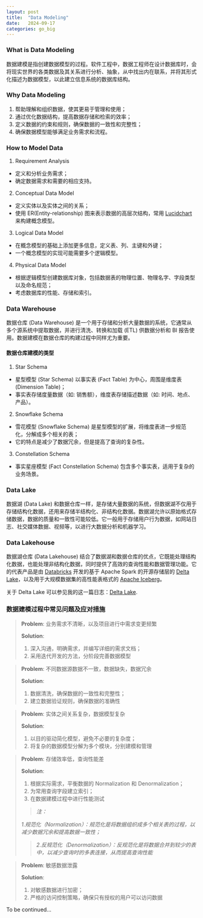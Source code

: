 ```yaml
---
layout: post
title:  "Data Modeling"
date:   2024-09-17
categories: go_big
---
```


### What is Data Modeling
数据建模是指创建数据模型的过程。软件工程中，数据工程师在设计数据库时，会将现实世界的各类数据及其关系进行分析、抽象，从中找出内在联系，并将其形式化描述为数据模型，以此建立信息系统的数据库结构。

### Why Data Modeling
1. 帮助理解和组织数据，使其更易于管理和使用；
2. 通过优化数据结构，提高数据存储和检索的效率；
3. 定义数据的约束和规则，确保数据的一致性和完整性；
4. 确保数据模型能够满足业务需求和流程。

### How to Model Data
1. Requirement Analysis
- 定义和分析业务需求；
- 确定数据需求和需要的相应支持。

2. Conceptual Data Model
- 定义实体以及实体之间的关系；
- 使用 ER(Entity-relationship) 图来表示数据的高层次结构，常用 [Lucidchart](https://www.lucidchart.com/pages/?) 来构建概念模型。

3. Logical Data Model
- 在概念模型的基础上添加更多信息，定义表、列、主键和外键；
- 一个概念模型的实现可能需要多个逻辑模型。

4. Physical Data Model
- 根据逻辑模型创建数据库对象，包括数据表的物理位置、物理名字、字段类型以及命名规范；
- 考虑数据库的性能、存储和索引。

### Data Warehouse
数据仓库 (Data Warehouse) 是一个用于存储和分析大量数据的系统，它通常从多个源系统中提取数据，并进行清洗、转换和加载 (ETL) 供数据分析和 BI 报告使用。数据建模在数据仓库的构建过程中同样尤为重要。

#### 数据仓库建模的类型
1. Star Schema
- 星型模型 (Star Schema) 以事实表 (Fact Table) 为中心，周围是维度表 (Dimension Table)；
- 事实表存储度量数据（如: 销售额），维度表存储描述数据（如: 时间、地点、产品）。

2. Snowflake Schema
- 雪花模型 (Snowflake Schema) 是星型模型的扩展，将维度表进一步规范化，分解成多个相关的表；
- 它的特点是减少了数据冗余，但是提高了查询的复杂性。

3. Constellation Schema
- 事实星座模型 (Fact Constellation Schema) 包含多个事实表，适用于复杂的业务场景。

### Data Lake
数据湖 (Data Lake) 和数据仓库一样，是存储大量数据的系统，但数据湖不仅用于存储结构化数据，还用来存储半结构化、非结构化数据。数据湖允许以原始格式存储数据，数据的质量和一致性可能较低。它一般用于存储用户行为数据，如网站日志、社交媒体数据、视频等，以进行大数据分析和机器学习。

### Data Lakehouse
数据湖仓库 (Data Lakehouse) 结合了数据湖和数据仓库的优点，它既能处理结构化数据，也能处理非结构化数据，同时提供了高效的查询性能和数据管理功能。它的代表产品是由 [Databricks](https://docs.databricks.com/en/delta/index.html) 开发的基于 Apache Spark 的开源存储层的 [Delta Lake](https://delta.io/)，以及用于大规模数据集的高性能表格式的 [Apache Iceberg](https://iceberg.apache.org/)。

关于 Delta Lake 可以参见我的这一篇日志：[Delta Lake](../19/delta_lake.html).

### 数据建模过程中常见问题及应对措施
>**Problem**: 业务需求不清晰，以及项目进行中需求变更频繁
>
>**Solution**: 
> 1. 深入沟通，明确需求，并编写详细的需求文档；
> 2. 采用迭代开发的方法，分阶段完善数据模型

>**Problem**: 不同数据源数据不一致，数据缺失，数据冗余
>
>**Solution**: 
> 1. 数据清洗，确保数据的一致性和完整性；
> 2. 建立数据验证规则，确保数据的准确性

>**Problem**: 实体之间关系复杂，数据模型复杂
>
>**Solution**: 
> 1. 以目的驱动简化模型，避免不必要的复杂度；
> 2. 将复杂的数据模型分解为多个模块，分别建模和管理

>**Problem**: 存储效率低，查询性能差
>
>**Solution**: 
> 1. 根据实际需求，平衡数据的 Normalization 和 Denormalization；
> 2. 为常用查询字段建立索引；
> 3. 在数据建模过程中进行性能测试
>
>>*注：*
>>
>*1.规范化（Normalization）：规范化是将数据组织成多个相关表的过程，以减少数据冗余和提高数据一致性；*
>>
>>*2.反规范化（Denormalization）：反规范化是将数据合并到较少的表中，以减少查询时的多表连接，从而提高查询性能*

>**Problem**: 敏感数据泄露
>
>**Solution**: 
> 1. 对敏感数据进行加密；
> 2. 严格的访问控制策略，确保只有授权的用户可以访问数据

To be continued...